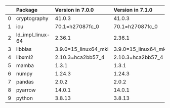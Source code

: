 <!-- markdown-link-check-disable -->

|    | Package          | Version in 7.0.0     | Version in 7.1.0     | Status   |
|---:|:-----------------|:---------------------|:---------------------|:---------|
|  0 | cryptography     | 41.0.3               | 41.0.3               |          |
|  1 | icu              | 70.1=h27087fc_0      | 70.1=h27087fc_0      |          |
|  2 | ld_impl_linux-64 | 2.36.1               | 2.36.1               |          |
|  3 | libblas          | 3.9.0=15_linux64_mkl | 3.9.0=15_linux64_mkl |          |
|  4 | libxml2          | 2.10.3=hca2bb57_4    | 2.10.3=hca2bb57_4    |          |
|  5 | mamba            | 1.3.1                | 1.3.1                |          |
|  6 | numpy            | 1.24.3               | 1.24.3               |          |
|  7 | pandas           | 2.0.2                | 2.0.2                |          |
|  8 | pyarrow          | 14.0.1               | 14.0.1               |          |
|  9 | python           | 3.8.13               | 3.8.13               |          |
